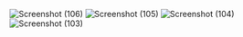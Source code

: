 ![Screenshot (106)](https://github.com/user-attachments/assets/d1ae99cf-9cdf-40ca-9d7d-ed5f48913b1b)
![Screenshot (105)](https://github.com/user-attachments/assets/5c91623b-a84f-4ac8-9732-1631590f7c15)
![Screenshot (104)](https://github.com/user-attachments/assets/b19b6a62-80d1-45ab-89fd-d4a14a60201e)
![Screenshot (103)](https://github.com/user-attachments/assets/a2262961-17ae-4f61-98d1-5210fd157cc6)
